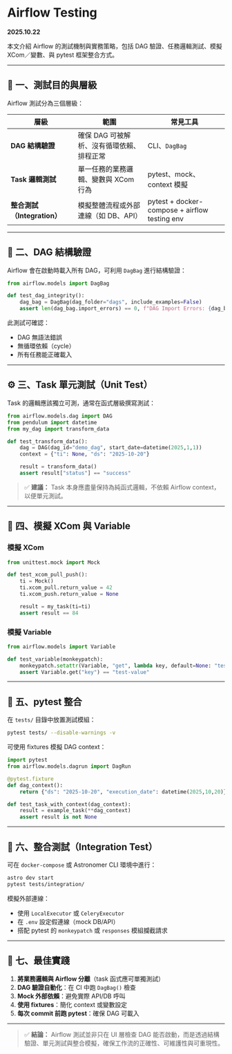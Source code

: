 # Airflow Testing

**2025.10.22**

本文介紹 Airflow 的測試機制與實務策略，包括 DAG 驗證、任務邏輯測試、模擬 XCom／變數、與 pytest 框架整合方式。

---

## 🧩 一、測試目的與層級

Airflow 測試分為三個層級：

| 層級                    | 範圍                      | 常見工具                                          |
| --------------------- | ----------------------- | --------------------------------------------- |
| **DAG 結構驗證**          | 確保 DAG 可被解析、沒有循環依賴、排程正常 | CLI、`DagBag`                                  |
| **Task 邏輯測試**         | 單一任務的業務邏輯、變數與 XCom 行為   | pytest、mock、context 模擬                        |
| **整合測試（Integration）** | 模擬整體流程或外部連線（如 DB、API）   | pytest + docker-compose + airflow testing env |

---

## 🧠 二、DAG 結構驗證

Airflow 會在啟動時載入所有 DAG，可利用 `DagBag` 進行結構驗證：

```python
from airflow.models import DagBag

def test_dag_integrity():
    dag_bag = DagBag(dag_folder="dags", include_examples=False)
    assert len(dag_bag.import_errors) == 0, f"DAG Import Errors: {dag_bag.import_errors}"
```

此測試可確認：

* DAG 無語法錯誤
* 無循環依賴（cycle）
* 所有任務能正確載入

---

## ⚙️ 三、Task 單元測試（Unit Test）

Task 的邏輯應該獨立可測，通常在函式層級撰寫測試：

```python
from airflow.models.dag import DAG
from pendulum import datetime
from my_dag import transform_data

def test_transform_data():
    dag = DAG(dag_id="demo_dag", start_date=datetime(2025,1,1))
    context = {"ti": None, "ds": "2025-10-20"}

    result = transform_data()
    assert result["status"] == "success"
```

> ✅ **建議：** Task 本身應盡量保持為純函式邏輯，不依賴 Airflow context，以便單元測試。

---

## 🔄 四、模擬 XCom 與 Variable

### 模擬 XCom

```python
from unittest.mock import Mock

def test_xcom_pull_push():
    ti = Mock()
    ti.xcom_pull.return_value = 42
    ti.xcom_push.return_value = None

    result = my_task(ti=ti)
    assert result == 84
```

### 模擬 Variable

```python
from airflow.models import Variable

def test_variable(monkeypatch):
    monkeypatch.setattr(Variable, "get", lambda key, default=None: "test-value")
    assert Variable.get("key") == "test-value"
```

---

## 🧪 五、pytest 整合

在 `tests/` 目錄中放置測試模組：

```bash
pytest tests/ --disable-warnings -v
```

可使用 fixtures 模擬 DAG context：

```python
import pytest
from airflow.models.dagrun import DagRun

@pytest.fixture
def dag_context():
    return {"ds": "2025-10-20", "execution_date": datetime(2025,10,20)}

def test_task_with_context(dag_context):
    result = example_task(**dag_context)
    assert result is not None
```

---

## 🧰 六、整合測試（Integration Test）

可在 `docker-compose` 或 Astronomer CLI 環境中進行：

```bash
astro dev start
pytest tests/integration/
```

模擬外部連線：

* 使用 `LocalExecutor` 或 `CeleryExecutor`
* 在 `.env` 設定假連線（mock DB/API）
* 搭配 pytest 的 `monkeypatch` 或 `responses` 模組攔截請求

---

## 🧭 七、最佳實踐

1. **將業務邏輯與 Airflow 分離**（task 函式應可單獨測試）
2. **DAG 驗證自動化**：在 CI 中跑 `DagBag()` 檢查
3. **Mock 外部依賴**：避免實際 API/DB 呼叫
4. **使用 fixtures**：簡化 context 或變數設定
5. **每次 commit 前跑 pytest**：確保 DAG 可載入

---

> ✅ **結論：** Airflow 測試並非只在 UI 層檢查 DAG 能否啟動，而是透過結構驗證、單元測試與整合模擬，確保工作流的正確性、可維護性與可重現性。
